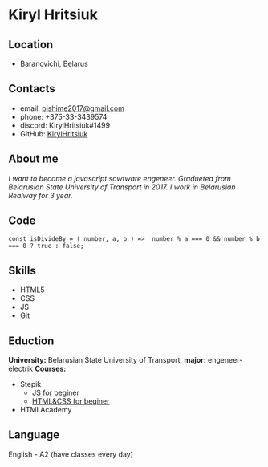 # Kiryl Hritsiuk
## Location 
- Baranovichi, Belarus
## Contacts
- email: pishime2017@gmail.com
- phone: +375-33-3439574
- discord: KirylHritsiuk#1499
- GitHub: [KirylHritsiuk](https://github.com/KirylHritsiuk)
## About me
_I want to become a javascript sowtware engeneer. Gradueted from Belarusian State University of Transport in 2017. I work in Belarusian Realway for 3 year._
## Code
`
const isDivideBy = ( number, a, b ) =>  number % a === 0 && number % b === 0 ? true : false;
`
## Skills
* HTML5
* CSS
* JS
* Git
## Eduction
**University:** Belarusian State University of Transport, **major:** engeneer-electrik
**Courses:** 
- Stepik 
  + [JS for beginer](https://stepik.org/cert/1393235)
  + [HTML&CSS for beginer](https://stepik.org/cert/983969)
- HTMLAcademy
  

## Language
English - A2 (have classes every day)
